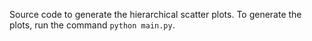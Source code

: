 Source code to generate the hierarchical scatter plots. To generate the plots,
run the command `python main.py`.

